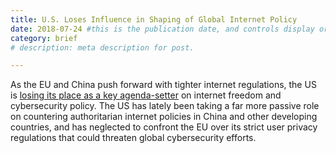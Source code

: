 ```yaml
---
title: U.S. Loses Influence in Shaping of Global Internet Policy
date: 2018-07-24 #this is the publication date, and controls display order.
category: brief
# description: meta description for post.

---
```


As the EU and China push forward with tighter internet regulations, the US is [losing its place as a key agenda-setter][link] on internet freedom and cybersecurity policy. The US has lately been taking a far more passive role on countering authoritarian internet policies in China and other developing countries, and has neglected to confront the EU over its strict user privacy regulations that could threaten global cybersecurity efforts.

[link]: https://www.politico.com/story/2018/07/22/china-europeglobal-cyber-agenda-us-internet-735083?wpisrc=nl_cybersecurity202&wpmm=1